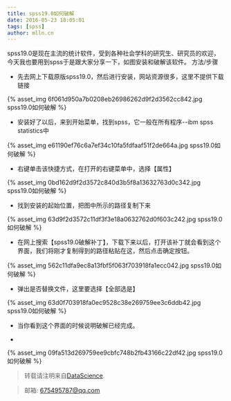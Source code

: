 ```yaml
---
title: spss19.0如何破解
date: 2016-05-23 18:05:01
tags: [spss]
author: mlln.cn
---
```

spss19.0是现在主流的统计软件，受到各种社会学科的研究生、研究员的欢迎，今天我也要用到spss于是跟大家分享一下，如图安装和破解该软件。 
方法/步骤


- 先去网上下载原版spss19.0，然后进行安装，网站资源很多，这里不提供下载链接

{% asset_img 6f061d950a7b0208eb26986262d9f2d3562cc842.jpg spss19.0如何破解 %}

- 安装好了以后，来到开始菜单，找到spss，它一般在所有程序--ibm spss statistics中

{% asset_img e61190ef76c6a7ef34c10fa5fdfaaf51f2de664a.jpg spss19.0如何破解 %}

- 右键单击该快捷方式，在打开的右键菜单中，选择【属性】

{% asset_img 0bd162d9f2d3572c840d3b5f8a13632763d0c342.jpg spss19.0如何破解 %}

- 找到安装的起始位置，把图中所示的路径复制下来

{% asset_img 63d9f2d3572c11df3f3e18a0632762d0f603c242.jpg spss19.0如何破解 %}

- 在网上搜索【spss19.0破解补丁】，下载下来以后，打开该补丁就会看到这个界面，我们将刚才复制得到的路径粘贴在这，然后点击确定按钮。

{% asset_img 562c11dfa9ec8a13fbf5f063f703918fa1ecc042.jpg spss19.0如何破解 %}

- 弹出是否替换文件，这里要选择【全部选是】

{% asset_img 63d0f703918fa0ec9528c38e269759ee3c6ddb42.jpg spss19.0如何破解 %}

- 当你看到这个界面的时候说明破解已经完成。

-  

{% asset_img 09fa513d269759ee9cbfc748b2fb43166c22df42.jpg spss19.0如何破解 %}

> 转载请注明来自[DataScience](http://mlln.cn).

> 邮箱: 675495787@qq.com 
